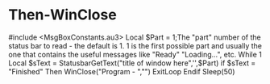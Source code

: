 # Then-WinClose
#include &lt;MsgBoxConstants.au3> Local $Part = 1;The "part" number of the status bar to read - the default is 1. 1 is the first possible part and usually the one that contains the useful messages like "Ready" "Loading...", etc. While 1 Local $sText = StatusbarGetText("title of window here",'',$Part) if  $sText = "Finished" Then WinClose("Program - ","") ExitLoop Endif Sleep(50)
